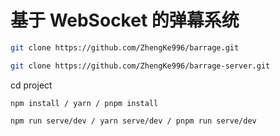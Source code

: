 # 基于 WebSocket 的弹幕系统

```bash
git clone https://github.com/ZhengKe996/barrage.git

git clone https://github.com/ZhengKe996/barrage-server.git
```

cd project

```
npm install / yarn / pnpm install

npm run serve/dev / yarn serve/dev / pnpm run serve/dev
```
